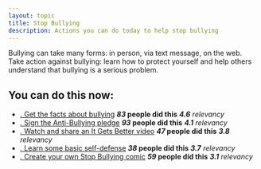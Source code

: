 ```yaml
---
layout: topic
title: Stop Bullying
description: Actions you can do today to help stop bullying
---
```


Bullying can take many forms: in person, via text message, on the web. Take action against bullying: learn how to protect yourself and help others understand that bullying is a serious problem.


## You can do this now:

* [_._ Get the facts about bullying](http://www.stopbullying.gov/) __*83* people did this__ _**4.6** relevancy_
* [_._ Sign the Anti-Bullying pledge](http://www.drphil.com/page/students/) __*93* people did this__ _**4.1** relevancy_
* [_._ Watch and share an It Gets Better video](http://www.itgetsbetter.org)    __*47* people did this__ _**3.8** relevancy_
* [_._ Learn some basic self-defense](http://lifehacker.com/5825528/basic-self+defense-moves-anyone-can-do-and-everyone-should-know_)  __*38* people did this__ _**3.7** relevancy_
* [_._ Create your own Stop Bullying comic](http://stopbullying.bitstrips.com/challenge/) __*59* people did this__ _**3.1** relevancy_

